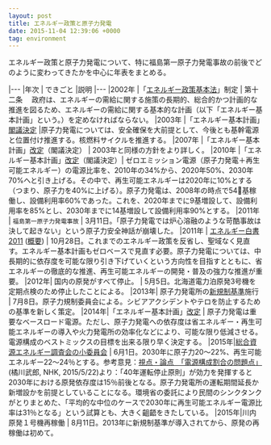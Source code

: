 ```yaml
---
layout: post
title: エネルギー政策と原子力発電
date: 2015-11-04 12:39:06 +0000
tag: environment
---
```

エネルギー政策と原子力発電について、特に福島第一原子力発電事故の前後でどのように変わってきたかを中心に年表をまとめる。

|---
|年次 | できごと |説明
|---
|2002年 |「[エネルギー政策基本法](http://law.e-gov.go.jp/htmldata/H14/H14HO071.html)」制定 | 第十二条 　政府は、エネルギーの需給に関する施策の長期的、総合的かつ計画的な推進を図るため、エネルギーの需給に関する基本的な計画（以下「エネルギー基本計画」という。）を定めなければならない。
|2003年 |「エネルギー基本計画」[閣議決定](http://www.meti.go.jp/report/downloadfiles/g31006b1j.pdf) |原子力発電については、安全確保を大前提として、今後とも基幹電源と位置付け推進する。核燃料サイクルを推進する。
|2007年 |「エネルギー基本計画」[改定](http://www.meti.go.jp/report/downloadfiles/g31006b1j.pdf)（閣議決定） | 2003年と同様の方針をより詳しく。
|2010年 |「エネルギー基本計画」[改定](http://www.meti.go.jp/committee/summary/0004657/energy.html)（閣議決定）| ゼロエミッション電源（原子力発電＋再生可能エネルギー）の電源比率を、2010年の34%から、2020年50%、2030年70%へと引き上げる。その中で、再生可能エネルギーは2020年に10%とする（つまり、原子力を40%に上げる）。原子力発電は、2008年の時点で54基稼働し、設備利用率60%であった。これを、2020年までに9基増設して、設備利用率を85%とし、2030年までに14基増設して設備利用率90%とする。
|2011年 | `福島第一原子力発電事故` | 3月11日。「原子力発電では炉心溶融のような苛酷事故は決して起きない」という原子力安全神話が崩壊した。
|2011年 | [エネルギー白書2011](http://www.enecho.meti.go.jp/about/whitepaper/2011html/) ([概要](http://www.enecho.meti.go.jp/about/whitepaper/2011gaiyou/whitepaper2010pdf_h22_nenjihoukoku.pdf)) | 10月28日。これまでのエネルギー政策を反省し、聖域なく見直す。エネルギー基本計画もゼロベースで見直す必要。原子力発電については、中長期的に依存度を可能な限り引き下げていくという方向性を目指すとともに、省エネルギーの徹底的な推進、再生可能エネルギーの開発・普及の強力な推進が重要。
|2012年| 国内の原発がすべて停止。 | 5月5日。北海道電力泊原発3号機を定期点検のため停止したことによる。
|2013年| 原子力発電所の[新規制基準](https://www.nsr.go.jp/activity/regulation/tekigousei/shin_kisei_kijyun.html)施行 | 7月8日。原子力規制委員会による。シビアアクシデントやテロを防止するための基準を新しく策定。
|2014年|「エネルギー基本計画」[改定](http://www.enecho.meti.go.jp/category/others/basic_plan/pdf/140411.pdf) | 原子力発電は重要なベースロード電源。ただし、原子力発電への依存度は省エネルギー・再生可能エネルギーの導入や火力発電所の効率化などにより、可能な限り低減させる。電源構成のベストミックスの目標を出来る限り早く決定する。
|2015年|[総合資源エネルギー調査会の小委員会](http://www.nippon.com/ja/features/h00114/) | 6月1日。2030年に原子力20〜22%、再生可能エネルギー22～24％とする。参考意見：[視点・論点　「電源構成割合の問題点」](http://www.nhk.or.jp/kaisetsu-blog/400/217528.html) (橘川武郎, NHK, 2015/5/22)より：「40年運転停止原則」が効力を発揮すると2030年における原発依存度は15％前後となる。原子力発電所の運転期間延長か新増設かを前提としていることになる。環境省の委託により民間のシンクタンクがとりまとめた、「平均的な中位のケースで2030年に再生可能エネルギー電源比率は31％となる」という試算とも、大きく齟齬をきたしている。
|2015年|川内原発１号機再稼働 | 8月11日。2013年に新規制基準が導入されてから、原発の再稼働は初めて。



